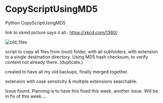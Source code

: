 # CopyScriptUsingMD5
Python CopyScriptUsingMD5

link to xkmd picture says it all : https://xkcd.com/1360/

![old_files](https://user-images.githubusercontent.com/65910113/83727659-b5b95e00-a645-11ea-8d16-3f27bb6531bb.png)

script to copy all files from (root) folder, with all subfolders, with extension to a single destination directory. 
Using MD5 hash checksum, to verify content not already there. (duplicate.)

created to have all my old backups, finally merged together.

extension with case sensitvity & multiple extensions searchable.

Issue found. Planning is to have this fixed this week.
another issue. Will be in fix of this week....
